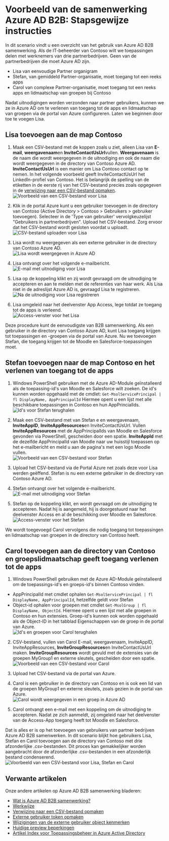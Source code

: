 <properties
   pageTitle="Stapsgewijze instructies voor het gebruik van de Azure Active Directory B2B samenwerking preview | Microsoft Azure"
   description="Azure Active Directory-B2B samenwerking ondersteunt uw relaties intern doordat zakenpartners selectief toegang krijgen tot uw zakelijke toepassingen"
   services="active-directory"
   documentationCenter=""
   authors="viv-liu"
   manager="cliffdi"
   editor=""
   tags=""/>

<tags
   ms.service="active-directory"
   ms.devlang="NA"
   ms.topic="get-started-article"
   ms.tgt_pltfrm="NA"
   ms.workload="identity"
   ms.date="05/09/2016"
   ms.author="viviali"/>

# <a name="azure-ad-b2b-collaboration-preview-detailed-walkthrough"></a>Voorbeeld van de samenwerking Azure AD B2B: Stapsgewijze instructies

In dit scenario vindt u een overzicht van het gebruik van Azure AD B2B samenwerking. Als de IT-beheerder van Contoso wilt we toepassingen delen met werknemers van drie partnerbedrijven. Geen van de partnerbedrijven die moet Azure AD zijn.

- Lisa van eenvoudige Partner organigram
- Stefan, van gemiddeld Partner-organisatie, moet toegang tot een reeks apps
- Carol van complexe Partner-organisatie, moet toegang tot een reeks apps en lidmaatschap van groepen bij Contoso

Nadat uitnodigingen worden verzonden naar partner gebruikers, kunnen we ze in Azure AD om te verlenen van toegang tot de apps en lidmaatschap van groepen via de portal van Azure configureren. Laten we beginnen door toe te voegen Lisa.

## <a name="adding-alice-to-the-contoso-directory"></a>Lisa toevoegen aan de map Contoso
1. Maak een CSV-bestand met de koppen zoals u ziet, alleen Lisa van **E-mail**, **weergavenaam**en **InviteContactUsUrl**vullen. **Weergavenaam** is de naam die wordt weergegeven in de uitnodiging en ook de naam die wordt weergegeven in de directory van Contoso Azure AD. **InviteContactUsUrl** is een manier om Lisa Contoso contact op te nemen. In het volgende voorbeeld geeft InviteContactUsUrl het LinkedIn-profiel van Contoso. Het is belangrijk de spelling van de etiketten in de eerste rij van het CSV-bestand precies zoals opgegeven in de [verwijzing naar een CSV-bestand opmaken](active-directory-b2b-references-csv-file-format.md).  
![Voorbeeld van een CSV-bestand voor Lisa](./media/active-directory-b2b-detailed-walkthrough/AliceCSV.png)

2. Klik in de portal Azure kunt u een gebruiker toevoegen in de directory van Contoso (Active Directory > Contoso > Gebruikers > gebruiker toevoegen). Selecteer in de 'Type van gebruiker' vervolgkeuzelijst "Gebruikers in partnerbedrijven". Upload het CSV-bestand. Zorg ervoor dat het CSV-bestand wordt gesloten voordat u uploadt.  
![CSV-bestand uploaden voor Lisa](./media/active-directory-b2b-detailed-walkthrough/AliceUpload.png)

3. Lisa wordt nu weergegeven als een externe gebruiker in de directory van Contoso Azure AD.  
![Lisa wordt weergegeven in Azure AD](./media/active-directory-b2b-detailed-walkthrough/AliceInAD.png)

4. Lisa ontvangt over het volgende e-mailbericht.  
![E-mail met uitnodiging voor Lisa](./media/active-directory-b2b-detailed-walkthrough/AliceEmail.png)

5. Lisa op de koppeling klikt en zij wordt gevraagd om de uitnodiging te accepteren en aan te melden met de referenties van haar werk. Als Lisa niet in de adreslijst Azure AD is, gevraagd Lisa te registreren.  
![Na de uitnodiging voor Lisa registreren](./media/active-directory-b2b-detailed-walkthrough/AliceSignUp.png)

6. Lisa omgeleid naar het deelvenster App Access, lege totdat ze toegang tot de apps is verleend.  
![Access-venster voor het Lisa](./media/active-directory-b2b-detailed-walkthrough/AliceAccessPanel.png)

Deze procedure kunt de eenvoudigste van B2B samenwerking. Als een gebruiker in de directory van Contoso Azure AD, kunt Lisa toegang krijgen tot toepassingen en -groepen via de portal van Azure. Nu we toevoegen Stefan, die toegang krijgen tot de Moodle en Salesforce-toepassingen moet.

## <a name="adding-bob-to-the-contoso-directory-and-granting-access-to-apps"></a>Stefan toevoegen naar de map Contoso en het verlenen van toegang tot de apps
1. Windows PowerShell gebruiken met de Azure AD-Module geïnstalleerd als de toepassing-id's van Moodle en Salesforce wilt zoeken. De id's kunnen worden opgehaald met de cmdlet: `Get-MsolServicePrincipal | fl DisplayName, AppPrincipalId` Hiermee opent u een lijst met alle beschikbare toepassingen in Contoso en hun AppPrincialIds.  
![Id's voor Stefan terughalen](./media/active-directory-b2b-detailed-walkthrough/BobPowerShell.png)

2. Maak een CSV-bestand met van Stefan e en weergavenaam, **InviteAppID**, **InviteAppResources**en InviteContactUsUrl. Vullen **InviteAppResources** met de AppPrincipalIds van Moodle en Salesforce gevonden via PowerShell, gescheiden door een spatie. **InviteAppId** met de dezelfde AppPrincipalId van Moodle naar uw huisstijl toepassen op het e-mailbericht en meld u aan de pagina's met een logo Moodle vullen.  
![Voorbeeld van een CSV-bestand voor Stefan](./media/active-directory-b2b-detailed-walkthrough/BobCSV.png)

3. Upload het CSV-bestand via de Portal Azure net zoals deze voor Lisa werden geëffend. Stefan is nu een externe gebruiker in de directory van Contoso Azure AD.

4. Stefan ontvangt over het volgende e-mailbericht.  
![E-mail met uitnodiging voor Stefan](./media/active-directory-b2b-detailed-walkthrough/BobEmail.png)

5. Stefan op de koppeling klikt, en wordt gevraagd om de uitnodiging te accepteren. Nadat hij is aangemeld, hij is doorgestuurd naar het deelvenster Access en al de beschikking over Moodle en Salesforce.  
![Access-venster voor het Stefan](./media/active-directory-b2b-detailed-walkthrough/BobAccessPanel.png)

We wordt toegevoegd Carol vervolgens die nodig toegang tot toepassingen en lidmaatschap van groepen in de directory van Contoso heeft.

## <a name="adding-carol-to-the-contoso-directory-granting-access-to-apps-and-giving-group-membership"></a>Carol toevoegen aan de directory van Contoso en groepslidmaatschap geeft toegang verlenen tot de apps

1. Windows PowerShell gebruiken met de Azure AD-Module geïnstalleerd om de toepassings-id's en groeps-id's binnen Contoso vinden.
 - AppPrincipalId met cmdlet ophalen `Get-MsolServicePrincipal | fl DisplayName, AppPrincipalId`, hetzelfde geldt voor Stefan
 - Object-id ophalen voor groepen met cmdlet `Get-MsolGroup | fl DisplayName, ObjectId`. Hiermee opent u een lijst met alle groepen in Contoso en hun extensies. Groep-id's kunnen ook worden opgehaald als de Object-ID in het tabblad Eigenschappen van de groep in de portal van Azure.  
![Id's en groepen voor Carol terughalen](./media/active-directory-b2b-detailed-walkthrough/CarolPowerShell.png)

2. CSV-bestand, vullen van Carol E-mail, weergavenaam, InviteAppID, InviteAppResources, **InviteGroupResources**en InviteContactUsUrl maken. **InviteGroupResources** wordt gevuld met de extensies van de groepen MyGroup1 en externe sleutels, gescheiden door een spatie.  
![Voorbeeld van een CSV-bestand voor Carol](./media/active-directory-b2b-detailed-walkthrough/CarolCSV.png)

3. Upload het CSV-bestand via de portal van Azure.

4. Carol is een gebruiker in de directory van Contoso en is ook een lid van de groepen MyGroup1 en externe sleutels, zoals gezien in de portal van Azure.  
![Carol wordt weergegeven in een groep in Azure AD](./media/active-directory-b2b-detailed-walkthrough/CarolGroup.png)

5. Carol ontvangt een e-mail met een koppeling om de uitnodiging te accepteren. Nadat ze zich aanmeldt, zij omgeleid naar het deelvenster van de Access-App toegang heeft tot Moodle en Salesforce.  

Dat is alles er is op het toevoegen van gebruikers van partner bedrijven Azure AD B2B samenwerken. In dit scenario blijkt hoe gebruikers Lisa, Stefan en Carol toevoegen aan de directory van Contoso met drie afzonderlijke .csv-bestanden. Dit proces kan gemakkelijker worden aangebracht door de afzonderlijke .csv-bestanden in een afzonderlijk bestand condenserend.  
![Voorbeeld van een CSV-bestand voor Lisa, Stefan en Carol](./media/active-directory-b2b-detailed-walkthrough/CombinedCSV.png)

## <a name="related-articles"></a>Verwante artikelen
Onze andere artikelen op Azure AD B2B samenwerking bladeren:

- [Wat is Azure AD B2B samenwerking?](active-directory-b2b-what-is-azure-ad-b2b.md)
- [Werkwijze](active-directory-b2b-how-it-works.md)
- [Verwijzing naar een CSV-bestand opmaken](active-directory-b2b-references-csv-file-format.md)
- [Externe gebruiker token opmaken](active-directory-b2b-references-external-user-token-format.md)
- [Wijzigingen van de externe gebruiker object kenmerken](active-directory-b2b-references-external-user-object-attribute-changes.md)
- [Huidige preview beperkingen](active-directory-b2b-current-preview-limitations.md)
- [Artikel Index voor Toepassingsbeheer in Azure Active Directory](active-directory-apps-index.md)
